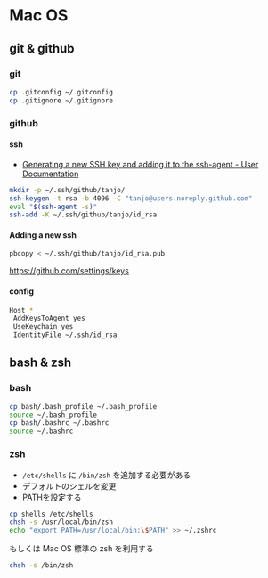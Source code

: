 # Mac OS

## git & github

### git

```sh
cp .gitconfig ~/.gitconfig
cp .gitignore ~/.gitignore
```

### github

#### ssh

- [Generating a new SSH key and adding it to the ssh\-agent \- User Documentation](https://help.github.com/articles/generating-a-new-ssh-key-and-adding-it-to-the-ssh-agent/)

```sh
mkdir -p ~/.ssh/github/tanjo/
ssh-keygen -t rsa -b 4096 -C "tanjo@users.noreply.github.com"
eval "$(ssh-agent -s)"
ssh-add -K ~/.ssh/github/tanjo/id_rsa
```

#### Adding a new ssh

```sh
pbcopy < ~/.ssh/github/tanjo/id_rsa.pub
```

https://github.com/settings/keys


#### config

```sh
Host *
 AddKeysToAgent yes
 UseKeychain yes
 IdentityFile ~/.ssh/id_rsa
```

## bash & zsh

### bash

```sh
cp bash/.bash_profile ~/.bash_profile
source ~/.bash_profile
cp bash/.bashrc ~/.bashrc
source ~/.bashrc
```
### zsh

- `/etc/shells` に `/bin/zsh` を追加する必要がある
- デフォルトのシェルを変更
- PATHを設定する

```sh
cp shells /etc/shells
chsh -s /usr/local/bin/zsh
echo "export PATH=/usr/local/bin:\$PATH" >> ~/.zshrc
```

もしくは Mac OS 標準の zsh を利用する

```sh
chsh -s /bin/zsh
```
